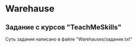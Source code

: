 # Warehause
Задание с курсов "TeachMeSkills"
------------------------------
Суть задания написано в файле "Warehauses/задание.txt"
